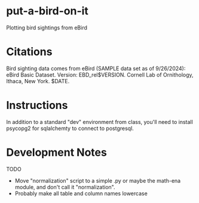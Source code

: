 # put-a-bird-on-it
Plotting bird sightings from eBird

# Citations
Bird sighting data comes from eBird (SAMPLE data set as of 9/26/2024):
eBird Basic Dataset. Version: EBD_rel$VERSION. Cornell Lab of Ornithology, Ithaca, New York. $DATE.

# Instructions

In addition to a standard "dev" environment from class, you'll need to install psycopg2 for sqlalchemty to connect to postgresql.

# Development Notes

TODO
* Move "normalization" script to a simple .py or maybe the math-ena module, and don't call it "normalization".
* Probably make all table and column names lowercase